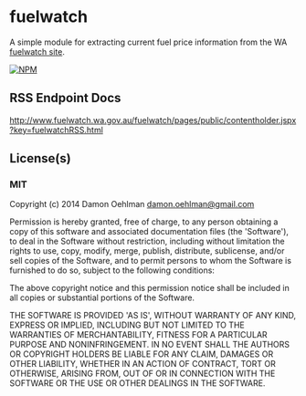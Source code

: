 # fuelwatch

A simple module for extracting current fuel price information from the WA
[fuelwatch site](http://www.fuelwatch.wa.gov.au/).


[![NPM](https://nodei.co/npm/fuelwatch.png)](https://nodei.co/npm/fuelwatch/)



## RSS Endpoint Docs

<http://www.fuelwatch.wa.gov.au/fuelwatch/pages/public/contentholder.jspx?key=fuelwatchRSS.html>

## License(s)

### MIT

Copyright (c) 2014 Damon Oehlman <damon.oehlman@gmail.com>

Permission is hereby granted, free of charge, to any person obtaining
a copy of this software and associated documentation files (the
'Software'), to deal in the Software without restriction, including
without limitation the rights to use, copy, modify, merge, publish,
distribute, sublicense, and/or sell copies of the Software, and to
permit persons to whom the Software is furnished to do so, subject to
the following conditions:

The above copyright notice and this permission notice shall be
included in all copies or substantial portions of the Software.

THE SOFTWARE IS PROVIDED 'AS IS', WITHOUT WARRANTY OF ANY KIND,
EXPRESS OR IMPLIED, INCLUDING BUT NOT LIMITED TO THE WARRANTIES OF
MERCHANTABILITY, FITNESS FOR A PARTICULAR PURPOSE AND NONINFRINGEMENT.
IN NO EVENT SHALL THE AUTHORS OR COPYRIGHT HOLDERS BE LIABLE FOR ANY
CLAIM, DAMAGES OR OTHER LIABILITY, WHETHER IN AN ACTION OF CONTRACT,
TORT OR OTHERWISE, ARISING FROM, OUT OF OR IN CONNECTION WITH THE
SOFTWARE OR THE USE OR OTHER DEALINGS IN THE SOFTWARE.
